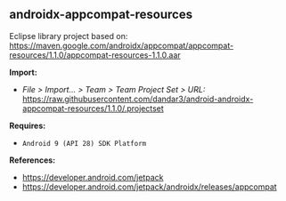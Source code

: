## androidx-appcompat-resources

Eclipse library project based on:<br/>
https://maven.google.com/androidx/appcompat/appcompat-resources/1.1.0/appcompat-resources-1.1.0.aar

**Import:**
- _File > Import... > Team > Team Project Set > URL:_<br/>
  https://raw.githubusercontent.com/dandar3/android-androidx-appcompat-resources/1.1.0/.projectset

**Requires:**
- `Android 9 (API 28) SDK Platform`

**References:**
- https://developer.android.com/jetpack
- https://developer.android.com/jetpack/androidx/releases/appcompat